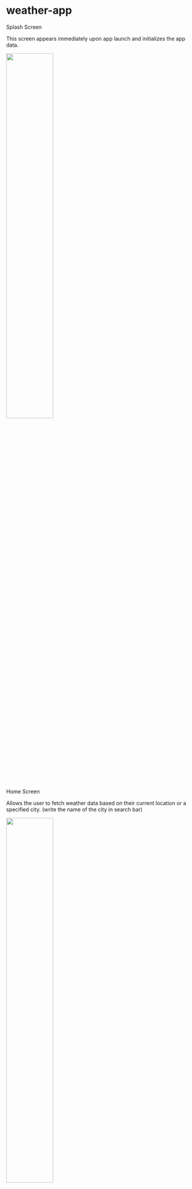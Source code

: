 # weather-app

Splash Screen

This screen appears immediately upon app launch and initializes the app data.

<img src="https://github.com/jazzmin24/weather-app/assets/127853099/f1429a58-63aa-4da1-b016-42ff7a56cbd8" width="50%">

Home Screen

Allows the user to fetch weather data based on their current location or a specified city.
(write the name of the city in search bar)

<img src="https://github.com/jazzmin24/weather-app/assets/127853099/b564418d-70ce-4bad-9de1-eef9944b898c" width="50%">

WeatherDetailsScreen

Displays weather details including temperature, weather conditions, humidity, and wind speed.
The screen features three ElevatedButtons that are:Current Location(Retrieves weather using GPS), Refresh(Updates current weather data), Other Locations(Allows selecting and fetching weather for a new city).
Tap on last elevated button to get weather of your preferred city.

<img src="https://github.com/jazzmin24/weather-app/assets/127853099/f416bcf5-f235-4785-b3e4-5c66900aa03d" width="50%">
<img src="https://github.com/jazzmin24/weather-app/assets/127853099/c2a95a59-8aa2-464f-90db-c125bfb51015" width="50%">

